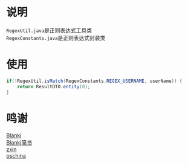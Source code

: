 # 说明

`RegexUtil.java`是正则表达式工具类  
`RegexConstants.java`是正则表达式封装类  

# 使用

```java
if(!RegexUtil.isMatch(RegexConstants.REGEX_USERNAME, userName)) {
    return ResultDTO.entity(0);
}
```

# 鸣谢
[Blankj](http://blankj.com)  
[Blankj简书](https://www.jianshu.com/p/583998f435d0)  
[zxin](https://www.cnblogs.com/zxin/archive/2013/01/26/2877765.html)  
[oschina](http://tool.oschina.net/regex)  
